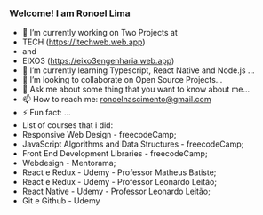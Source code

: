 ### Welcome! I am Ronoel Lima


- 🔭 I’m currently working on Two Projects at 
- TECH (https://ltechweb.web.app) 
- and 
- EIXO3 (https://eixo3engenharia.web.app)
- 🌱 I’m currently learning  Typescript, React Native and Node.js ...
- 👯 I’m looking to collaborate on Open Source Projects...
- 💬 Ask me about some thing that you want to know about me...
- 📫 How to reach me: ronoelnascimento@gmail.com
- ⚡ Fun fact: ...
- List of courses that i did:
- Responsive Web Design - freecodeCamp;
- JavaScript Algorithms and Data Structures - freecodeCamp;
- Front End Development Libraries - freecodeCamp;
- Webdesign - Mentorama;
- React e Redux - Udemy - Professor Matheus Batiste;
- React e Redux - Udemy - Professor Leonardo Leitão;
- React Native - Udemy - Professor Leonardo Leitão;
- Git e Github - Udemy


<!--
**RonoelLima/RonoelLima** is a ✨ _special_ ✨ repository because its `README.md` (this file) appears on your GitHub profile.

Here are some ideas to get you started:



